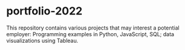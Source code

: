 # portfolio-2022
This repository contains various projects that may interest a potential employer: Programming examples in Python, JavaScript, SQL; data visualizations using Tableau.
